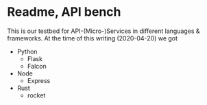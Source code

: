 # Readme, API bench

This is our testbed for API-(Micro-)Services in different languages & frameworks. At the time of this writing (2020-04-20) we got

- Python
  - Flask
  - Falcon
- Node
  - Express
- Rust
  - rocket

